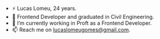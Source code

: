 - ⚡ Lucas Lomeu, 24 years.
- 🔭 Frontend Developer and graduated in Civil Engineering.
- 🌱 I’m currently working in Proft as a Frontend Developer.
- 📫 Reach me on lucaslomeugomes@gmail.com.
